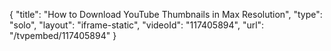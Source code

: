 {
    "title": "How to Download YouTube Thumbnails in Max Resolution",
    "type": "solo",
    "layout": "iframe-static",
    "videoId": "117405894",
    "url": "\/tvpembed\/117405894"
}